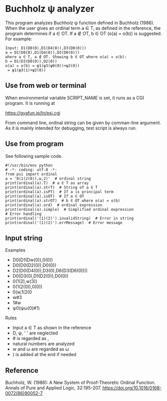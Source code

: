 # Buchholz ψ analyzer

This program analyzes Buchholz ψ function defined in Buchholz (1986). When the user gives an ordinal term a ∈ T, as defined in the reference, the program determines if a ∈ OT. If a ∉ OT, b ∈ OT (o(a) = o(b)) is suggested. For example:

```
Input: D1(D0(0),D1(D4(0)),D3(D0(0)))
a = D1(D0(0),D1(D4(0)),D3(D0(0)))
where a ∈ T, a ∉ OT. Showing b ∈ OT where o(a) = o(b):
b = D1(D3(D0(0)),D2(0))
o(a) = o(b) = ψ1(ψ3(ψ0(0))+ψ2(0))
 = ψ1(ψ3(1)+ψ2(0))
```

## Use from web or terminal

When environmental variable SCRIPT_NAME is set, it runs as a CGI program. It is running at

https://gyafun.jp/ln/psi.cgi

From command line, ordinal string can be given by comman-line argument. As it is mainly intended for debugging, test script is always run.

## Use from program

See following sample code.

```
#!/usr/bin/env python
# -*- coding: utf-8 -*-
from psi import ordinal
a = '0(1(2(0)),w,2)'  # ordinal string
print(ordinal(a).T)  # a ∈ T as array
print(ordinal(a).strT)  # String of a ∈ T
print(ordinal(a).isPT)  # If a is principal term
print(ordinal(a).isOT)  # If a ∈ OT
print(ordinal(a).strOT)  # b ∈ OT where o(a) = o(b)
print(ordinal(a).ord)  # ordinal expression
print(ordinal(a).simple)  # Simplified ordinal expression
# Error handling
print(ordinal('(1)(2)').invalidString)  # Error in string
print(ordinal('(1)(2)').errMessage)  # Error message
```

## Input string

Examples

- D0(D1(Dw(0)),0(0))
- D0(D0(D2(0)),D0(0))
- D2(D0(D4(0)),D3(0),D6(D3(D6(0))))
- D0(D3(0),D1(D2(0)),D0(0))
- 0(1(2),w(3))
- 0(1(2(0)),0(0))
- 0(w,1(2(0
- w#3
- 1#w
- ψ0(ψω(0)#1)

Rules

- Input a ∈ T as shown in the reference
- D, ψ, ' ' are neglected
- &num; is regarded as ,
- natural numbers are analyzed
- w and ω are regarded as ω
- ) is added at the end if needed

## Reference

Buchholz, W. (1986): A New System of Proof-Theoretic Ordinal Function. Annals of Pure and Applied Logic, 32:195-207. https://doi.org/10.1016/0168-0072(86)90052-7
